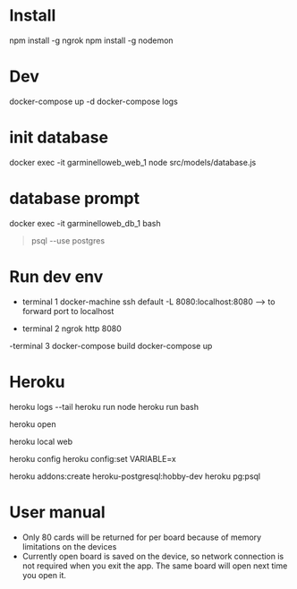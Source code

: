 
# Install

npm install -g ngrok
npm install -g nodemon


# Dev

docker-compose up -d
docker-compose logs
# init database
docker exec -it garminelloweb_web_1 node src/models/database.js
# database prompt
docker exec -it garminelloweb_db_1 bash
> psql --use postgres


# Run dev env

- terminal 1
docker-machine ssh default -L 8080:localhost:8080  --> to forward port to localhost

- terminal 2
ngrok http 8080

-terminal 3
docker-compose build
docker-compose up


# Heroku

heroku logs --tail
heroku run node
heroku run bash

heroku open

heroku local web

heroku config
heroku config:set VARIABLE=x

heroku addons:create heroku-postgresql:hobby-dev
heroku pg:psql


# User manual

- Only 80 cards will be returned for per board because of memory limitations on the devices
- Currently open board is saved on the device, so network connection is not required when you exit the app. The same board will open next time you open it.
 